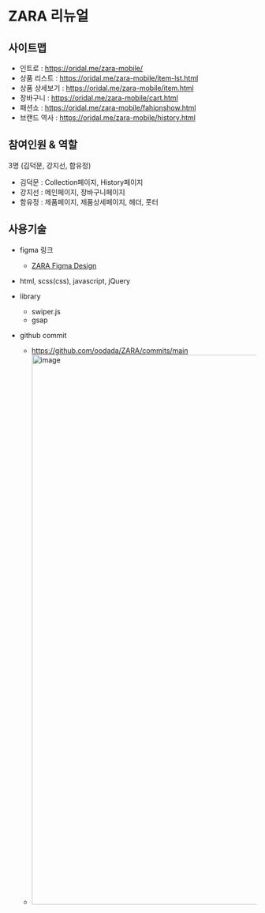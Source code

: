 # ZARA 리뉴얼

## 사이트맵

-   인트로 : <a href="https://oridal.me/zara-mobile/" target="_blank">https://oridal.me/zara-mobile/</a>
-   상품 리스트 : <a href="https://oridal.me/zara-mobile/item-lst.html" target="_blank">https://oridal.me/zara-mobile/item-lst.html</a>
-   상품 상세보기 : <a href="https://oridal.me/zara-mobile/item.html" target="_blank">https://oridal.me/zara-mobile/item.html</a>
-   장바구니 : <a href="https://oridal.me/zara-mobile/cart.html" target="_blank">https://oridal.me/zara-mobile/cart.html</a>
-   패션쇼 : <a href="https://oridal.me/zara-mobile/fahionshow.html" target="_blank">https://oridal.me/zara-mobile/fahionshow.html</a>
-   브랜드 역사 : <a href="https://oridal.me/zara-mobile/history.html" target="_blank">https://oridal.me/zara-mobile/history.html</a>

## 참여인원 & 역할

3명 (김덕문, 강지선, 함유정)

-   김덕문 : Collection페이지, History페이지
-   강지선 : 메인페이지, 장바구니페이지
-   함유정 : 제품페이지, 제품상세페이지, 헤더, 풋터

## 사용기술

-   figma 링크

    -   <a href="https://www.figma.com/file/6gxADeRdgSy4WJcbzh6X3D/ZARA-%EB%A6%AC%EB%89%B4%EC%96%BC?type=design&node-id=0%3A1&mode=design&t=s5bkU3IHWilrUn1l-1" target="_blank">ZARA Figma Design</a>

-   html, scss(css), javascript, jQuery

-   library

    -   swiper.js
    -   gsap

-   github commit
    -   https://github.com/oodada/ZARA/commits/main
    -   <img width="1114" alt="image" src="https://github.com/oodada/ZARA/assets/10627436/9643587b-a145-4c71-883c-0ee30e6449da">
